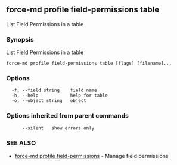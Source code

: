 ## force-md profile field-permissions table

List Field Permissions in a table

### Synopsis

List Field Permissions in a table

```
force-md profile field-permissions table [flags] [filename]...
```

### Options

```
  -f, --field string    field name
  -h, --help            help for table
  -o, --object string   object
```

### Options inherited from parent commands

```
      --silent   show errors only
```

### SEE ALSO

* [force-md profile field-permissions](force-md_profile_field-permissions.md)	 - Manage field permissions


